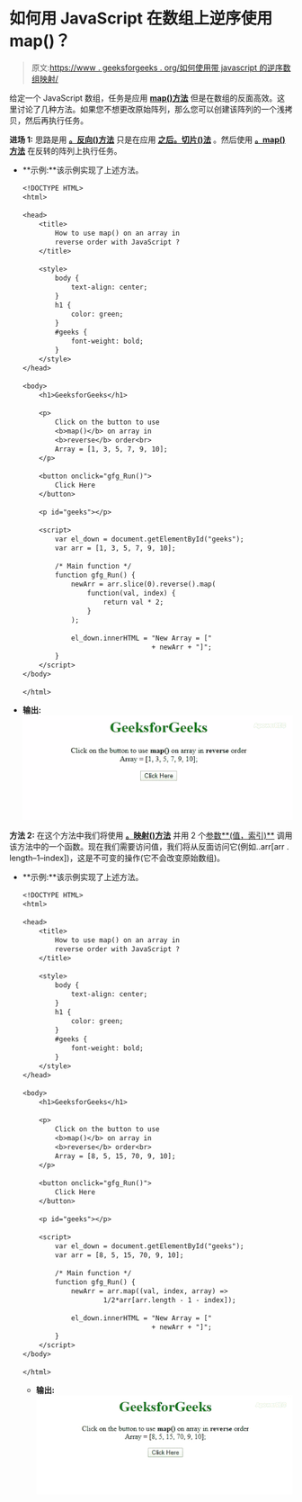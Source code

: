 # 如何用 JavaScript 在数组上逆序使用 map()？

> 原文:[https://www . geeksforgeeks . org/如何使用带 javascript 的逆序数组映射/](https://www.geeksforgeeks.org/how-to-use-map-on-an-array-in-reverse-order-with-javascript/)

给定一个 JavaScript 数组，任务是应用 **[map()方法](https://www.geeksforgeeks.org/javascript-array-map-method/)** 但是在数组的反面高效。这里讨论了几种方法。如果您不想更改原始阵列，那么您可以创建该阵列的一个浅拷贝，然后再执行任务。

**进场 1:** 思路是用 **[。反向()方法](https://www.geeksforgeeks.org/javascript-array-prototype-reverse/)** 只是在应用 **[之后。切片()法](https://www.geeksforgeeks.org/javascript-array-slice/)** 。然后使用 **[。map()方法](https://www.geeksforgeeks.org/javascript-array-map-method/)** 在反转的阵列上执行任务。

*   **示例:**该示例实现了上述方法。

    ```
    <!DOCTYPE HTML>
    <html>

    <head>
        <title>
            How to use map() on an array in
            reverse order with JavaScript ?
        </title>

        <style>
            body {
                text-align: center;
            }
            h1 {
                color: green;
            }
            #geeks {
                font-weight: bold;
            }
        </style>
    </head>

    <body>
        <h1>GeeksforGeeks</h1>

        <p>
            Click on the button to use
            <b>map()</b> on array in 
            <b>reverse</b> order<br>
            Array = [1, 3, 5, 7, 9, 10];
        </p>

        <button onclick="gfg_Run()">
            Click Here
        </button>

        <p id="geeks"></p>

        <script>
            var el_down = document.getElementById("geeks");
            var arr = [1, 3, 5, 7, 9, 10];

            /* Main function */
            function gfg_Run() {
                newArr = arr.slice(0).reverse().map(
                    function(val, index) {
                        return val * 2;
                    }
                );

                el_down.innerHTML = "New Array = ["
                                    + newArr + "]";
            }
        </script>
    </body>

    </html>
    ```

*   **输出:**
    ![](img/b03b24774d6e9a166cd7413d31d652bb.png)

**方法 2:** 在这个方法中我们将使用 **[。映射()方法](https://www.geeksforgeeks.org/javascript-array-map-method/)** 并用 2 个[参数**(值，索引)**](https://www.geeksforgeeks.org/javascript-array-indexof/) 调用该方法中的一个函数。现在我们需要访问值，我们将从反面访问它(例如..arr[arr . length–1–index])，这是不可变的操作(它不会改变原始数组)。

*   **示例:**该示例实现了上述方法。

    ```
    <!DOCTYPE HTML>
    <html>

    <head>
        <title>
            How to use map() on an array in
            reverse order with JavaScript ?
        </title>

        <style>
            body {
                text-align: center;
            }
            h1 {
                color: green;
            }
            #geeks {
                font-weight: bold;
            }
        </style>
    </head>

    <body>
        <h1>GeeksforGeeks</h1>

        <p>
            Click on the button to use 
            <b>map()</b> on array in 
            <b>reverse</b> order<br>
            Array = [8, 5, 15, 70, 9, 10];
        </p>

        <button onclick="gfg_Run()">
            Click Here
        </button>

        <p id="geeks"></p>

        <script>
            var el_down = document.getElementById("geeks");
            var arr = [8, 5, 15, 70, 9, 10];

            /* Main function */
            function gfg_Run() {
                newArr = arr.map((val, index, array) => 
                        1/2*arr[arr.length - 1 - index]);

                el_down.innerHTML = "New Array = ["
                                    + newArr + "]";
            }
        </script>
    </body>

    </html>
    ```

    *   **输出:**
    ![](img/231072458c7f5af8820e67ac44b9941d.png)
